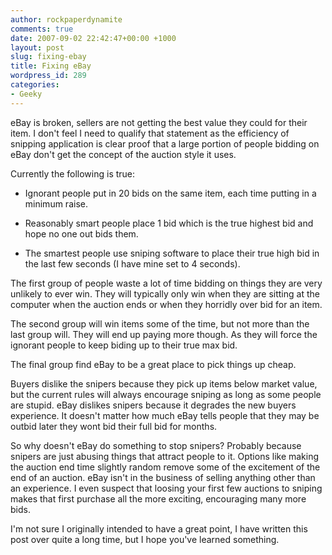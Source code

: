 ```yaml
---
author: rockpaperdynamite
comments: true
date: 2007-09-02 22:42:47+00:00 +1000
layout: post
slug: fixing-ebay
title: Fixing eBay
wordpress_id: 289
categories:
- Geeky
---
```


eBay is broken, sellers are not getting the best value they could for their item. I don't feel I need to qualify that statement as the efficiency of snipping application is clear proof that a large portion of people bidding on eBay don't get the concept of the auction style it uses.

Currently the following is true:



	
  * Ignorant people put in 20 bids on the same item, each time putting in a minimum raise.

	
  * Reasonably smart people place 1 bid which is the true highest bid and hope no one out bids them.

	
  * The smartest people use sniping software to place their true high bid in the last few seconds (I have mine set to 4 seconds).<!-- more -->


The first group of people waste a lot of time bidding on things they are very unlikely to ever win. They will typically only win when they are sitting at the computer when the auction ends or when they horridly over bid for an item.

The second group will win items some of the time, but not more than the last group will. They will end up paying more though. As they will force the ignorant people to keep biding up to their true max bid.

The final group find eBay to be a great place to pick things up cheap.

Buyers dislike the snipers because they pick up items below market value, but the current rules will always encourage sniping as long as some people are stupid. eBay dislikes snipers because it degrades the new buyers experience. It doesn't matter how much eBay tells people that they may be outbid later they wont bid their full bid for months.

So why doesn't eBay do something to stop snipers? Probably because snipers are just abusing things that attract people to it. Options like making the auction end time slightly random remove some of the excitement of the end of an auction. eBay isn't in the business of selling anything other than an experience. I even suspect that loosing your first few auctions to sniping makes that first purchase all the more exciting, encouraging many more bids.

I'm not sure I originally intended to have a great point, I have written this post over quite a long time, but I hope you've learned something.
